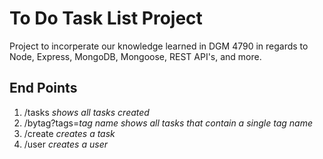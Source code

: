 # To Do Task List Project
Project to incorperate our knowledge learned in DGM 4790 in regards to Node, Express, MongoDB, Mongoose, REST API's, and more.

## End Points
1. /tasks *shows all tasks created*
2. /bytag?tags=*tag name* *shows all tasks that contain a single tag name*
3. /create *creates a task*
4. /user *creates a user*